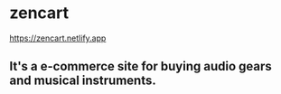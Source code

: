 # zencart

https://zencart.netlify.app

## It's a e-commerce site for buying audio gears and musical instruments.
